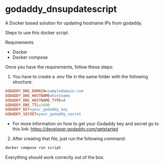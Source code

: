 # godaddy_dnsupdatescript
A Docker based solution for updating hostname IPs from godaddy.

Steps to use this docker script.

Requirements
- Docker
- Docker compose

Once you have the requirements, follow these steps:

1. You have to create a .env file in the same folder with the following structure:
```ini
GODADDY_DNS_DOMAIN=sampledomain.com
GODADDY_DNS_HOSTNAME=hostname
GODADDY_DNS_HOSTNAME_TYPE=A
GODADDY_DNS_TTL=3600
GODADDY_KEY=your_godaddy_key
GODADDY_SECRET=your_godaddy_secret
```
   * For more information on how to get your Godaddy key and secret go to this link: https://developer.godaddy.com/getstarted

2. After creating that file, just run the following command:

```sh
docker compose run script
```

Everything should work correctly out of the box.
